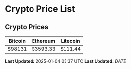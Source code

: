 # Crypto Price List

## Crypto Prices
| Bitcoin | Ethereum | Litecoin |
| ------- | -------- | -------- |
| $98131 | $3593.33 | $111.44 |
**Last Updated:** 2025-01-04 05:37 UTC
**Last Updated:** $DATE$

